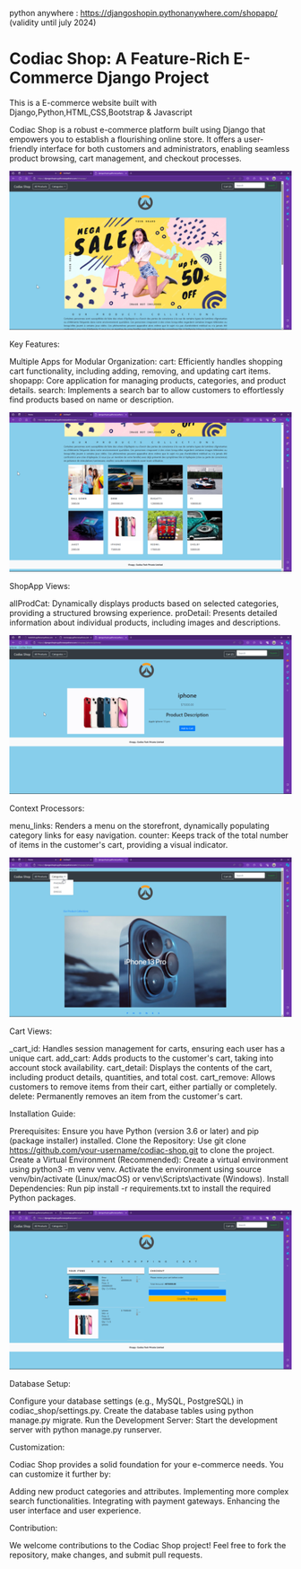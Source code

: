 python anywhere : https://djangoshopin.pythonanywhere.com/shopapp/    
(validity until july 2024)

# Codiac Shop: A Feature-Rich E-Commerce Django Project
This is a E-commerce website built with Django,Python,HTML,CSS,Bootstrap & Javascript 

Codiac Shop is a robust e-commerce platform built using Django that empowers you to establish a flourishing online store. It offers a user-friendly interface for both customers and administrators, enabling seamless product browsing, cart management, and checkout processes.

![screenshot](screenshot/home.png)

Key Features:

Multiple Apps for Modular Organization:
cart: Efficiently handles shopping cart functionality, including adding, removing, and updating cart items.
shopapp: Core application for managing products, categories, and product details.
search: Implements a search bar to allow customers to effortlessly find products based on name or description.

![screenshot](screenshot/card.png)

ShopApp Views:

allProdCat: Dynamically displays products based on selected categories, providing a structured browsing experience.
proDetail: Presents detailed information about individual products, including images and descriptions.

![screenshot](screenshot/product.png)

Context Processors:

menu_links: Renders a menu on the storefront, dynamically populating category links for easy navigation.
counter: Keeps track of the total number of items in the customer's cart, providing a visual indicator.


![screenshot](screenshot/category.png)

Cart Views:

_cart_id: Handles session management for carts, ensuring each user has a unique cart.
add_cart: Adds products to the customer's cart, taking into account stock availability.
cart_detail: Displays the contents of the cart, including product details, quantities, and total cost.
cart_remove: Allows customers to remove items from their cart, either partially or completely.
delete: Permanently removes an item from the customer's cart.


Installation Guide:

Prerequisites: Ensure you have Python (version 3.6 or later) and pip (package installer) installed.
Clone the Repository: Use git clone https://github.com/your-username/codiac-shop.git to clone the project.
Create a Virtual Environment (Recommended):
Create a virtual environment using python3 -m venv venv.
Activate the environment using source venv/bin/activate (Linux/macOS) or venv\Scripts\activate (Windows).
Install Dependencies: Run pip install -r requirements.txt to install the required Python packages.

![screenshot](screenshot/cart.png)

Database Setup:

Configure your database settings (e.g., MySQL, PostgreSQL) in codiac_shop/settings.py.
Create the database tables using python manage.py migrate.
Run the Development Server: Start the development server with python manage.py runserver.

Customization:

Codiac Shop provides a solid foundation for your e-commerce needs. You can customize it further by:

Adding new product categories and attributes.
Implementing more complex search functionalities.
Integrating with payment gateways.
Enhancing the user interface and user experience.


Contribution:

We welcome contributions to the Codiac Shop project! Feel free to fork the repository, make changes, and submit pull requests.
